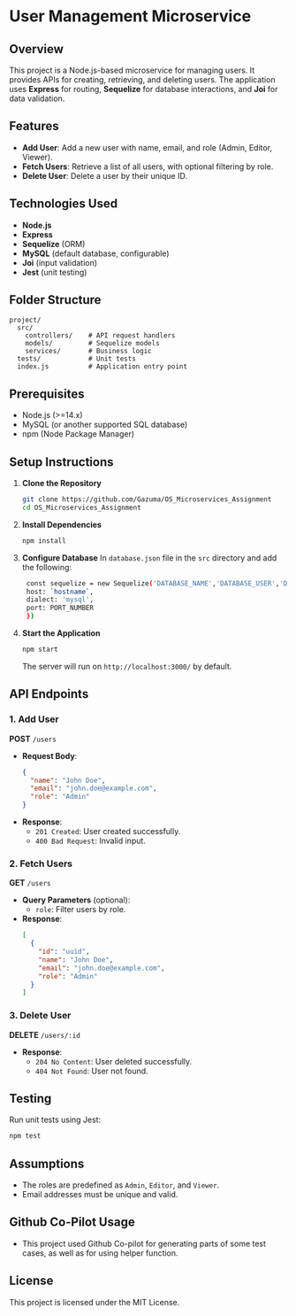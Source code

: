 # User Management Microservice

## Overview
This project is a Node.js-based microservice for managing users. It provides APIs for creating, retrieving, and deleting users. The application uses **Express** for routing, **Sequelize** for database interactions, and **Joi** for data validation.

## Features
- **Add User**: Add a new user with name, email, and role (Admin, Editor, Viewer).
- **Fetch Users**: Retrieve a list of all users, with optional filtering by role.
- **Delete User**: Delete a user by their unique ID.

## Technologies Used
- **Node.js**
- **Express**
- **Sequelize** (ORM)
- **MySQL** (default database, configurable)
- **Joi** (input validation)
- **Jest** (unit testing)

## Folder Structure
```
project/
  src/
    controllers/    # API request handlers
    models/         # Sequelize models
    services/       # Business logic
  tests/            # Unit tests
  index.js          # Application entry point
```

## Prerequisites
- Node.js (>=14.x)
- MySQL (or another supported SQL database)
- npm (Node Package Manager)

## Setup Instructions
1. **Clone the Repository**
   ```bash
   git clone https://github.com/Gazuma/OS_Microservices_Assignment
   cd OS_Microservices_Assignment
   ```

2. **Install Dependencies**
   ```bash
   npm install
   ```

3. **Configure Database**
   In `database.json` file in the `src` directory and add the following:
   ```bash
    const sequelize = new Sequelize('DATABASE_NAME','DATABASE_USER','DATABASE_PASSWORD',{
    host: `hostname`,
    dialect: 'mysql',
    port: PORT_NUMBER
    })
   ```

4. **Start the Application**
   ```bash
   npm start
   ```
   The server will run on `http://localhost:3000/` by default.

## API Endpoints
### 1. Add User
**POST** `/users`
- **Request Body**:
  ```json
  {
    "name": "John Doe",
    "email": "john.doe@example.com",
    "role": "Admin"
  }
  ```
- **Response**:
  - `201 Created`: User created successfully.
  - `400 Bad Request`: Invalid input.

### 2. Fetch Users
**GET** `/users`
- **Query Parameters** (optional):
  - `role`: Filter users by role.
- **Response**:
  ```json
  [
    {
      "id": "uuid",
      "name": "John Doe",
      "email": "john.doe@example.com",
      "role": "Admin"
    }
  ]
  ```

### 3. Delete User
**DELETE** `/users/:id`
- **Response**:
  - `204 No Content`: User deleted successfully.
  - `404 Not Found`: User not found.

## Testing
Run unit tests using Jest:
```bash
npm test
```

## Assumptions
- The roles are predefined as `Admin`, `Editor`, and `Viewer`.
- Email addresses must be unique and valid.

## Github Co-Pilot Usage
- This project used Github Co-pilot for generating parts of some test cases, as well as for using helper function.

## License
This project is licensed under the MIT License.

